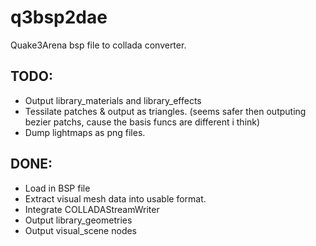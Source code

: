 q3bsp2dae
=============

Quake3Arena bsp file to collada converter.

TODO:
-------
   * Output library_materials and library_effects
   * Tessilate patches & output as triangles. (seems safer then outputing bezier patchs, cause the basis funcs are different i think)
   * Dump lightmaps as png files.

DONE:
--------
   * Load in BSP file
   * Extract visual mesh data into usable format.
   * Integrate COLLADAStreamWriter
   * Output library_geometries
   * Output visual_scene nodes

